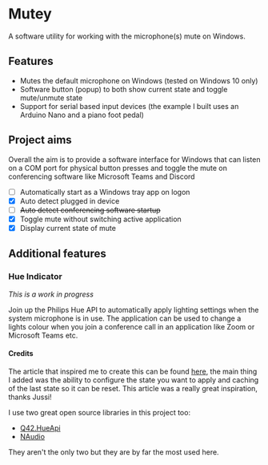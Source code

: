 # Mutey
A software utility for working with the microphone(s) mute on Windows.

## Features
- Mutes the default microphone on Windows (tested on Windows 10 only)
- Software button (popup) to both show current state and toggle mute/unmute state
- Support for serial based input devices (the example I built uses an Arduino Nano and a piano foot pedal)

## Project aims
Overall the aim is to provide a software interface for Windows that can listen on a COM port for physical button presses and toggle the mute on conferencing software like Microsoft Teams and Discord

- [ ] Automatically start as a Windows tray app on logon
- [x] Auto detect plugged in device
- [ ] ~~Auto detect conferencing software startup~~
- [x] Toggle mute without switching active application
- [x] Display current state of mute

## Additional features
### Hue Indicator

*This is a work in progress*

Join up the Philips Hue API to automatically apply lighting settings when the system microphone is in use. The application can be used to change a lights colour when you join a conference call in an application like Zoom or Microsoft Teams etc. 

#### Credits
The article that inspired me to create this can be found [here](https://jussiroine.com/2020/06/building-a-custom-presence-light-solution-using-philips-hue-lights-and-c/), the main thing I added was the ability to configure the state you want to apply and caching of the last state so it can be reset. This article was a really great inspiration, thanks Jussi!

I use two great open source libraries in this project too:
- [Q42.HueApi](https://github.com/michielpost/Q42.HueApi)
- [NAudio](https://github.com/naudio/NAudio)

They aren't the only two but they are by far the most used here.
